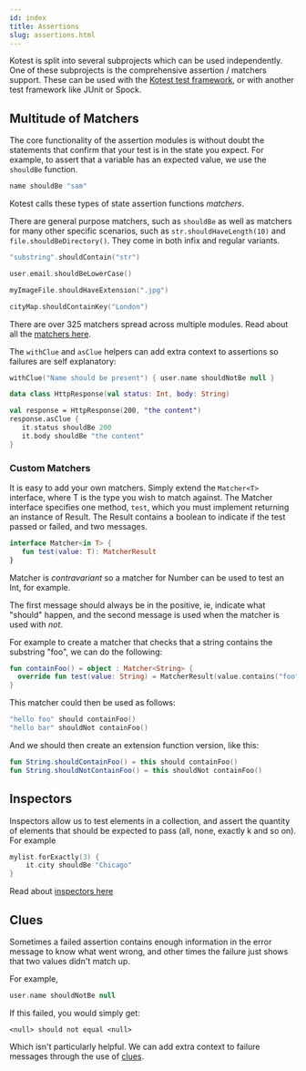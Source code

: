 ```yaml
---
id: index
title: Assertions
slug: assertions.html
---
```








Kotest is split into several subprojects which can be used independently. One of these subprojects is
the comprehensive assertion / matchers support. These can be used with the [Kotest test framework](../framework/index.md),
or with another test framework like JUnit or Spock.



## Multitude of Matchers

The core functionality of the assertion modules is without doubt the statements that
confirm that your test is in the state you expect. For example, to assert that a variable has an expected value, we
use the `shouldBe` function.


```kotlin
name shouldBe "sam"
```

Kotest calls these types of state assertion functions _matchers_.




There are general purpose matchers, such as `shouldBe` as well as matchers for many other specific scenarios,
such as `str.shouldHaveLength(10)` and `file.shouldBeDirectory()`. They come in both infix and regular variants.


```kotlin
"substring".shouldContain("str")

user.email.shouldBeLowerCase()

myImageFile.shouldHaveExtension(".jpg")

cityMap.shouldContainKey("London")
```



There are over 325 matchers spread across multiple modules. Read about all the [matchers here](matchers.md).






The `withClue` and `asClue` helpers can add extra context to assertions so failures are self explanatory:

```kotlin
withClue("Name should be present") { user.name shouldNotBe null }

data class HttpResponse(val status: Int, body: String)

val response = HttpResponse(200, "the content")
response.asClue {
   it.status shouldBe 200
   it.body shouldBe "the content"
}
```





### Custom Matchers

It is easy to add your own matchers. Simply extend the `Matcher<T>` interface, where T is the type you wish to match against.
The Matcher interface specifies one method, `test`, which you must implement returning an instance of Result.
The Result contains a boolean to indicate if the test passed or failed, and two messages.

```kotlin
interface Matcher<in T> {
   fun test(value: T): MatcherResult
}
```

Matcher is _contravariant_ so a matcher for Number can be used to test an Int, for example.

The first message should always be in the positive, ie, indicate what "should" happen, and the second message
is used when the matcher is used with _not_.

For example to create a matcher that checks that a string contains the substring "foo", we can do the following:

```kotlin
fun containFoo() = object : Matcher<String> {
  override fun test(value: String) = MatcherResult(value.contains("foo"), "String $value should include foo", "String $value should not include foo")
}
```
This matcher could then be used as follows:

```kotlin
"hello foo" should containFoo()
"hello bar" shouldNot containFoo()
```

And we should then create an extension function version, like this:

```kotlin
fun String.shouldContainFoo() = this should containFoo()
fun String.shouldNotContainFoo() = this shouldNot containFoo()
```










## Inspectors

Inspectors allow us to test elements in a collection, and assert the quantity of elements that should be
expected to pass (all, none, exactly k and so on). For example

```kotlin
mylist.forExactly(3) {
    it.city shouldBe "Chicago"
}
```

Read about [inspectors here](inspectors.md)




## Clues

Sometimes a failed assertion contains enough information in the error message to know what went wrong, and other times the failure just shows that two values didn't match up.

For example,

```kotlin
user.name shouldNotBe null
```

If this failed, you would simply get:

```
<null> should not equal <null>
```

Which isn't particularly helpful. We can add extra context to failure messages through the use of [clues](clues.md).



